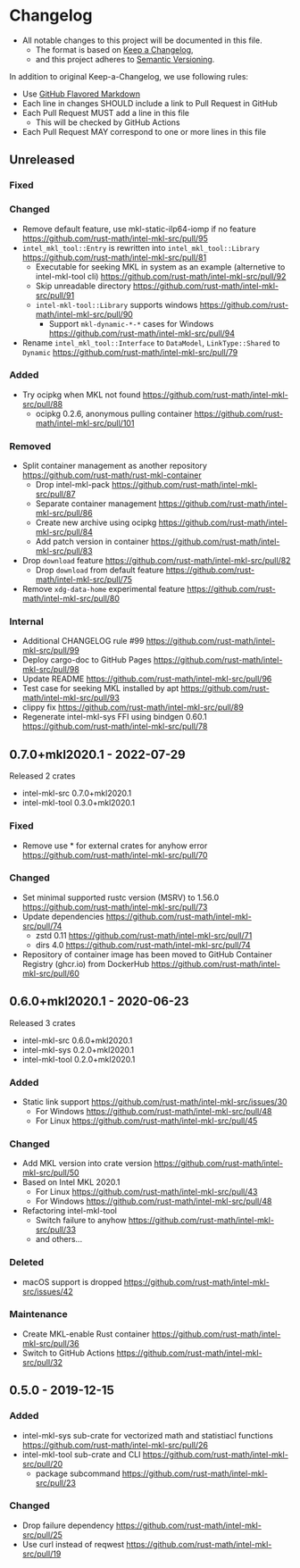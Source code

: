 # Changelog

- All notable changes to this project will be documented in this file.
  - The format is based on [Keep a Changelog](https://keepachangelog.com/en/1.0.0/),
  - and this project adheres to [Semantic Versioning](https://semver.org/spec/v2.0.0.html).

In addition to original Keep-a-Changelog, we use following rules:

- Use [GitHub Flavored Markdown](https://github.github.com/gfm/)
- Each line in changes SHOULD include a link to Pull Request in GitHub
- Each Pull Request MUST add a line in this file
  - This will be checked by GitHub Actions
- Each Pull Request MAY correspond to one or more lines in this file

## Unreleased

### Fixed

### Changed
- Remove default feature, use mkl-static-ilp64-iomp if no feature https://github.com/rust-math/intel-mkl-src/pull/95
- `intel_mkl_tool::Entry` is rewritten into `intel_mkl_tool::Library` https://github.com/rust-math/intel-mkl-src/pull/81
  - Executable for seeking MKL in system as an example (alternetive to intel-mkl-tool cli) https://github.com/rust-math/intel-mkl-src/pull/92
  - Skip unreadable directory https://github.com/rust-math/intel-mkl-src/pull/91
  - `intel-mkl-tool::Library` supports windows https://github.com/rust-math/intel-mkl-src/pull/90
    - Support `mkl-dynamic-*-*` cases for Windows https://github.com/rust-math/intel-mkl-src/pull/94
- Rename `intel_mkl_tool::Interface` to `DataModel`, `LinkType::Shared` to `Dynamic` https://github.com/rust-math/intel-mkl-src/pull/79

### Added
- Try ocipkg when MKL not found https://github.com/rust-math/intel-mkl-src/pull/88
  - ocipkg 0.2.6, anonymous pulling container https://github.com/rust-math/intel-mkl-src/pull/101

### Removed
- Split container management as another repository https://github.com/rust-math/rust-mkl-container
  - Drop intel-mkl-pack https://github.com/rust-math/intel-mkl-src/pull/87
  - Separate container management https://github.com/rust-math/intel-mkl-src/pull/86
  - Create new archive using ocipkg https://github.com/rust-math/intel-mkl-src/pull/84
  - Add patch version in container https://github.com/rust-math/intel-mkl-src/pull/83
- Drop `download` feature https://github.com/rust-math/intel-mkl-src/pull/82
  - Drop `download` from default feature https://github.com/rust-math/intel-mkl-src/pull/75
- Remove `xdg-data-home` experimental feature https://github.com/rust-math/intel-mkl-src/pull/80

### Internal
- Additional CHANGELOG rule #99 https://github.com/rust-math/intel-mkl-src/pull/99
- Deploy cargo-doc to GitHub Pages https://github.com/rust-math/intel-mkl-src/pull/98
- Update README https://github.com/rust-math/intel-mkl-src/pull/96
- Test case for seeking MKL installed by apt https://github.com/rust-math/intel-mkl-src/pull/93
- clippy fix https://github.com/rust-math/intel-mkl-src/pull/89
- Regenerate intel-mkl-sys FFI using bindgen 0.60.1 https://github.com/rust-math/intel-mkl-src/pull/78

## 0.7.0+mkl2020.1 - 2022-07-29

Released 2 crates

- intel-mkl-src 0.7.0+mkl2020.1
- intel-mkl-tool 0.3.0+mkl2020.1

### Fixed
- Remove use * for external crates for anyhow error https://github.com/rust-math/intel-mkl-src/pull/70

### Changed
- Set minimal supported rustc version (MSRV) to 1.56.0 https://github.com/rust-math/intel-mkl-src/pull/73
- Update dependencies https://github.com/rust-math/intel-mkl-src/pull/74
  - zstd 0.11 https://github.com/rust-math/intel-mkl-src/pull/71
  - dirs 4.0 https://github.com/rust-math/intel-mkl-src/pull/74
- Repository of container image has been moved to GitHub Container Registry (ghcr.io) from DockerHub https://github.com/rust-math/intel-mkl-src/pull/60

## 0.6.0+mkl2020.1 - 2020-06-23

Released 3 crates

- intel-mkl-src 0.6.0+mkl2020.1
- intel-mkl-sys 0.2.0+mkl2020.1
- intel-mkl-tool 0.2.0+mkl2020.1

### Added

- Static link support https://github.com/rust-math/intel-mkl-src/issues/30
  - For Windows https://github.com/rust-math/intel-mkl-src/pull/48
  - For Linux https://github.com/rust-math/intel-mkl-src/pull/45

### Changed
- Add MKL version into crate version https://github.com/rust-math/intel-mkl-src/pull/50
- Based on Intel MKL 2020.1
  - For Linux https://github.com/rust-math/intel-mkl-src/pull/43
  - For Windows https://github.com/rust-math/intel-mkl-src/pull/48
- Refactoring intel-mkl-tool
  - Switch failure to anyhow https://github.com/rust-math/intel-mkl-src/pull/33
  - and others...

### Deleted
- macOS support is dropped https://github.com/rust-math/intel-mkl-src/issues/42

### Maintenance
- Create MKL-enable Rust container https://github.com/rust-math/intel-mkl-src/pull/36
- Switch to GitHub Actions https://github.com/rust-math/intel-mkl-src/pull/32

## 0.5.0 - 2019-12-15

### Added
- intel-mkl-sys sub-crate for vectorized math and statistiacl functions https://github.com/rust-math/intel-mkl-src/pull/26
- intel-mkl-tool sub-crate and CLI https://github.com/rust-math/intel-mkl-src/pull/20
  - package subcommand https://github.com/rust-math/intel-mkl-src/pull/23

### Changed
- Drop failure dependency https://github.com/rust-math/intel-mkl-src/pull/25
- Use curl instead of reqwest https://github.com/rust-math/intel-mkl-src/pull/19
